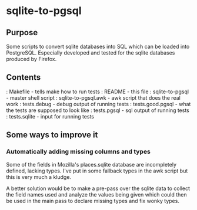 # sqlite-to-pgsql

## Purpose

Some scripts to convert sqlite databases into SQL which
can be loaded into PostgreSQL.  Especially developed and
tested for the sqlite databases produced by Firefox.

## Contents

: Makefile		- tells make how to run tests
: README			- this file
: sqlite-to-pgsql		- master shell script
: sqlite-to-pgsql.awk	- awk script that does the real work
: tests.debug		- debug output of running tests
: tests.good.pgsql	- what the tests are supposed to look like
: tests.pgsql		- sql output of running tests
: tests.sqlite		- input for running tests

## Some ways to improve it

### Automatically adding missing columns and types

Some of the fields in Mozilla's places.sqlite database are incompletely
defined, lacking types.  I've put in some fallback types in the awk
script but this is very much a kludge.

A better solution would be to make a pre-pass over the sqlite data to
collect the field names used and analyze the values being given which
could then be used in the main pass to declare missing types and fix
wonky types.
